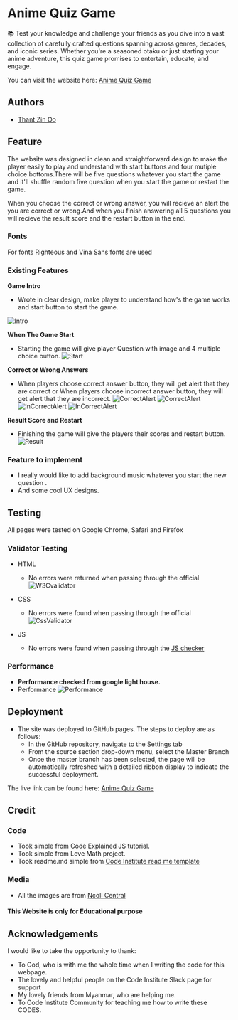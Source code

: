 # Anime Quiz Game

📚 Test your knowledge and challenge your friends as you dive into a vast collection of carefully crafted questions spanning across genres, decades, and iconic series. Whether you're a seasoned otaku or just starting your anime adventure, this quiz game promises to entertain, educate, and engage.

You can visit the website here: [Anime Quiz Game](https://thomasthantzin.github.io/anime-quiz/)

## Authors

- [Thant Zin Oo](https://github.com/ThomasThantZin)

## Feature

The website was designed in clean and straightforward design to make the player easily to play and understand with start buttons and four mutiple choice bottoms.There will be five questions whatever you start the game and it'll shuffle random five question when you start the game or restart the game.

When you choose the correct or wrong answer, you will recieve an alert the you are correct or wrong.And when you finish answering all 5 questions you will recieve the result score and the restart button in the end.

### Fonts

For fonts Righteous and Vina Sans fonts are used

### Existing Features

 **Game Intro**
- Wrote in clear design, make player to understand how's the game works and start button to start the game.

![Intro](media/intro.png)

 **When The Game Start**
- Starting the game will give player Question with image and 4 multiple choice button.
![Start](media/start.png)

**Correct or Wrong Answers**
- When players choose correct answer button, they will get alert that they are correct or When players choose incorrect answer button, they will get alert that they are incorrect.
![CorrectAlert](media/correct-alert.png)
![CorrectAlert](media/correct.png)
![InCorrectAlert](media/incorrect-alert.png)
![InCorrectAlert](media/correct.png)

**Result Score and Restart**
- Finishing the game will give the players their scores and restart button.
![Result](media/result.png)
### Feature to implement

- I really would like to add background music whatever you start the new question .
- And some cool UX designs.


## Testing

All pages were tested on Google Chrome, Safari and Firefox

### Validator Testing

- HTML

  - No errors were returned when passing through the official 
  ![W3Cvalidator](media/html-validator.png)

- CSS

  - No errors were found when passing through the official
 ![CssValidator](media/css-validator.png)

- JS

  - No errors were found when passing through the [JS checker](https://jshint.com/)
  
### Performance

- **Performance checked from google light house.** 
-  Performance
  ![Performance](media/lighthouse.png)

## Deployment

- The site was deployed to GitHub pages. The steps to deploy are as follows:
  - In the GitHub repository, navigate to the Settings tab
  - From the source section drop-down menu, select the Master Branch
  - Once the master branch has been selected, the page will be automatically refreshed with a detailed ribbon display to indicate the successful deployment.

The live link can be found here: [Anime Quiz Game](https://thomasthantzin.github.io/anime-quiz/)

## Credit

### Code

- Took simple from Code Explained JS tutorial.
- Took simple from Love Math project.
- Took readme.md simple  from [Code Institute read me template](https://github.com/Code-Institute-Solutions/readme-template)

### Media

- All the images are from [Ncoll Central](https://art.ncoll-central.com/)

#### This Website is only for Educational purpose

## Acknowledgements

I would like to take the opportunity to thank:

- To God, who is with me the whole time when I writing the code for this webpage.
- The lovely and helpful people on the Code Institute Slack page for support
- My lovely friends from Myanmar, who are helping me.
- To Code Institute Community for teaching me how to write these CODES.
  